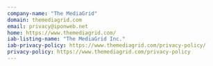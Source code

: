 ```yaml
---
company-name: "The MediaGrid"
domain: themediagrid.com
email: privacy@iponweb.net
home: https://www.themediagrid.com/
iab-listing-name: "The MediaGrid Inc."
iab-privacy-policy: https://www.themediagrid.com/privacy-policy/
privacy-policy: https://www.themediagrid.com/privacy-policy
---
```




